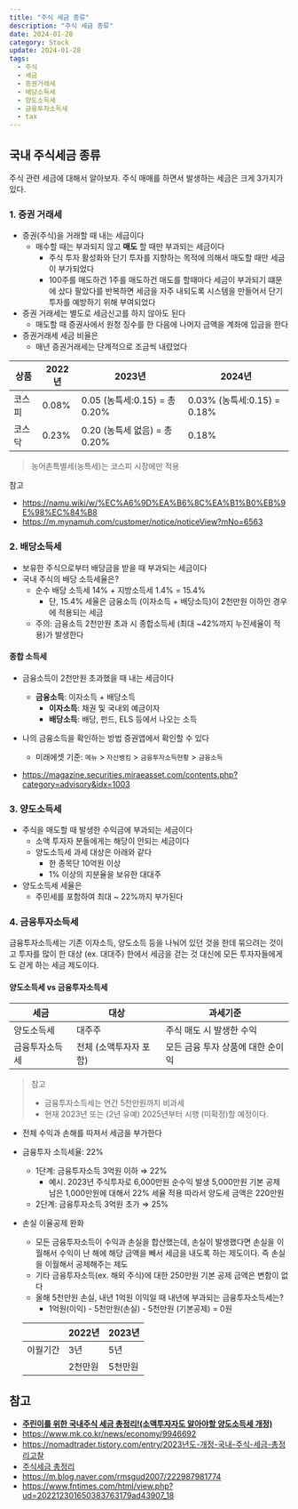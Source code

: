 ```yaml
---
title: "주식 세금 종류"
description: "주식 세금 종류"
date: 2024-01-28
category: Stock
update: 2024-01-28
tags:
  - 주식
  - 세금
  - 증권거래세
  - 배당소득세
  - 양도소득세
  - 금융투자소득세
  - tax
---
```


## 국내 주식세금 종류

주식 관련 세금에 대해서 알아보자. 주식 매매를 하면서 발생하는 세금은 크게 3가지가 있다.

### 1. 증권 거래세

- 증권(주식)을 거래할 때 내는 세금이다
    - 매수할 때는 부과되지 않고 **매도** 할 때만 부과되는 세금이다
        - 주식 투자 활성화와 단기 투자를 지향하는 목적에 의해서 매도할 때만 세금이 부가되었다
        - 100주를 매도하건 1주를 매도하건 매도를 할때마다 세금이 부과되기 떄문에 샀다 팔았다를 반복하면 세금을 자주 내되도록 시스템을 만들어서 단기 투자를 예방하기 위해 부여되었다
- 증권 거래세는 별도로 세금신고를 하지 않아도 된다
    - 매도할 때 증권사에서 원청 징수를 한 다음에 나머지 금액을 계좌에 입금을 한다
- 증권거래세 세금 비율은
    - 매년 증권거래세는 단계적으로 조금씩 내렸었다



| 상품   | 2022년 | 2023년                        | 2024년                      |
| ------ | ------ | ----------------------------- | --------------------------- |
| 코스피 | 0.08%  | 0.05 (농특세:0.15) = 총 0.20% | 0.03% (농특세:0.15) = 0.18% |
| 코스닥 | 0.23%  | 0.20 (농특세 없음) = 총 0.20% | 0.18%                       |

>  농어촌특별세(농특세)는 코스피 시장에만 적용

참고

- https://namu.wiki/w/%EC%A6%9D%EA%B6%8C%EA%B1%B0%EB%9E%98%EC%84%B8
- https://m.mynamuh.com/customer/notice/noticeView?mNo=6563



### 2. 배당소득세

- 보유한 주식으로부터 배당금을 받을 때 부과되는 세금이다
- 국내 주식의 배당 소득세율은?
    - 순수 배당 소득세 14% + 지방소득세 1.4% = 15.4%
        - 단, 15.4% 세율은 금융소득 (이자소득 + 배당소득)이 2천만원 이하인 경우에 적용되는 세금
    - 주의: 금융소득 2천만원 초과 시 종합소득세 (최대 ~42%까지 누진세율이 적용)가 발생한다

#### 종합 소득세

- 금융소득이 2천만원 초과했을 때 내는 세금이다
    - **금융소득**: 이자소득 + 배당소득
        - **이자소득**: 채권 및 국내외 예금이자
        - **배당소득**: 배당, 펀드, ELS 등에서 나오는 소득
- 나의 금융소득을 확인하는 방법 증권앱에서 확인할 수 있다
    - 미래에셋 기준: `메뉴` > `자산뱅킹` > `금융투자소득현황` > `금융소득`

- https://magazine.securities.miraeasset.com/contents.php?category=advisory&idx=1003



### 3. 양도소득세

- 주식을 매도할 때 발생한 수익금에 부과되는 세금이다
    - 소액 투자자 분들에게는 해당이 안되는 세금이다
    - 양도소득세 과세 대상은 아래와 같다
        - 한 종목단 10억원 이상
        - 1% 이상의 지분율을 보유한 대대주
- 양도소득세 세율은
    - 주민세를 포함하여 최대 ~ 22%까지 부가된다

### 4. 금융투자소득세

금융투자소득세는 기존 이자소득, 양도소득 등을 나눠어 있던 것을 한데 묶으려는 것이고 투자를 많이 한 대상 (ex. 대대주) 한에서 세금을 걷는 것 대신에 모든 투자자들에게도 걷게 하는 세금 제도이다.

#### 양도소득세 vs 금융투자소득세

| 세금           | 대상                   | 과세기준                          |
| -------------- | ---------------------- | --------------------------------- |
| 양도소득세     | 대주주                 | 주식 매도 시 발생한 수익          |
| 금융투자소득세 | 전체 (소액투자자 포함) | 모든 금융 투자 상품에 대한 순이익 |

> 참고
>
> - 금융투자소득세는 연간 5천만원까지 비과세
> - 현재 2023년 또는 (2년 유예) 2025년부터 시행 (미확정)할 예정이다.



- 전체 수익과 손해를 따져서 세금을 부가한다

- 금융투자 소득세율: 22%

    - 1단계: 금융투자소득 3억원 이하 ⇒ 22%
        - 예시. 2023년 주식투자로 6,000만원 순수익 발생 5,000만원 기본 공제 남은 1,000만원에 대해서 22% 세율 적용 따라서 양도세 금액은 220만원
    - 2단계: 금융투자소득 3억원 초가 ⇒ 25%

- 손실 이율공제 완화

    - 모든 금융투자소득이 수익과 손실을 합산했는데, 손실이 발생했다면 손실을 이월해서 수익이 난 해에 해당 금액을 빼서 세금을 내도록 하는 제도이다. 즉 손실을 이월해서 공제해주는 제도
    - 기타 금융투자소득(ex. 해외 주식)에 대한 250만원 기본 공제 금액은 변함이 없다
    - 올해 5천만원 손실, 내년 1억원 이익일 때 내년에 부과되는 금융투자소득세는?
        - 1억원(이익) - 5천만원(손실) - 5천만원 (기본공제) = 0원

  |          | 2022년  | 2023년  |
    | -------- | ------- | ------- |
  | 이월기간 | 3년     | 5년     |
  |          | 2천만원 | 5천만원 |



## 참고

- **[주린이를 위한 국내주식 세금 총정리!(소액투자자도 알아야할 양도소득세 개정)](https://www.youtube.com/watch?v=CFbUSH3n3AM)**
- https://www.mk.co.kr/news/economy/9946692
- https://nomadtrader.tistory.com/entry/2023년도-개정-국내-주식-세금-총정리고찰
- [주식세금 총정리](https://www.youtube.com/watch?v=KjKP-FY178g)
- https://m.blog.naver.com/rmsgud2007/222987981774
- https://www.fntimes.com/html/view.php?ud=202212301650383763179ad43907_18
